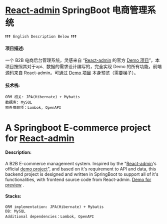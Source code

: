 # [React-admin](https://marmelab.com/react-admin/) SpringBoot 电商管理系统 

    ⏬⏬⏬ English Description Below ⏬⏬⏬

#### 项目描述:

一个 B2B 电商后台管理系统，灵感来自 “[React-admin](https://marmelab.com/react-admin/) 的官方 [Demo 项目](https://marmelab.com/react-admin-demo/)”，本项目按照其对于api、数据的需求设计编写的，完全实现 Demo 的所有功能，前端源码来自 React-admin。可通过 [Demo 项目](https://marmelab.com/react-admin-demo/) 本身预览（需要梯子）。


#### 技术栈:

    ORM 相关: JPA(Hibernate) + Mybatis
    数据库: MySQL
    额外依赖项：Lombok, OpenAPI


# A Springboot E-commerce project for [React-admin](https://marmelab.com/react-admin/)

#### Description:

A B2B E-commerce management system. Inspired by the "[React-admin](https://marmelab.com/react-admin/)'s official [demo project](https://marmelab.com/react-admin-demo/)", and based on it's requirement to API and data, this backend project is designed and written in SpringBoot to support all of it's functionalities, with frontend source code from React-admin. [Demo for preview](https://marmelab.com/react-admin-demo/) .

#### Stacks:

    ORM implementation: JPA(Hibernate) + Mybatis
    DB: MySQL
    Additional dependencies：Lombok, OpenAPI
